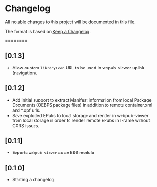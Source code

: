 # Changelog

All notable changes to this project will be documented in this file.

The format is based on [Keep a Changelog](https://keepachangelog.com/en/1.0.0/).

========
## [0.1.3]
- Allow custom `libraryIcon` URL to be used in wepub-viewer uplink (navigation).

## [0.1.2]

- Add initial support to extract Manifest information from local Package Documents (OEBPS package files) in addition to remote container.xml and *.opf urls.
- Save exploded EPubs to local storage and render in webpub-viewer from local storage in order to render remote EPubs in IFrame without CORS issues.

## [0.1.1]

- Exports `webpub-viewer` as an ES6 module

## [0.1.0]

- Starting a changelog
